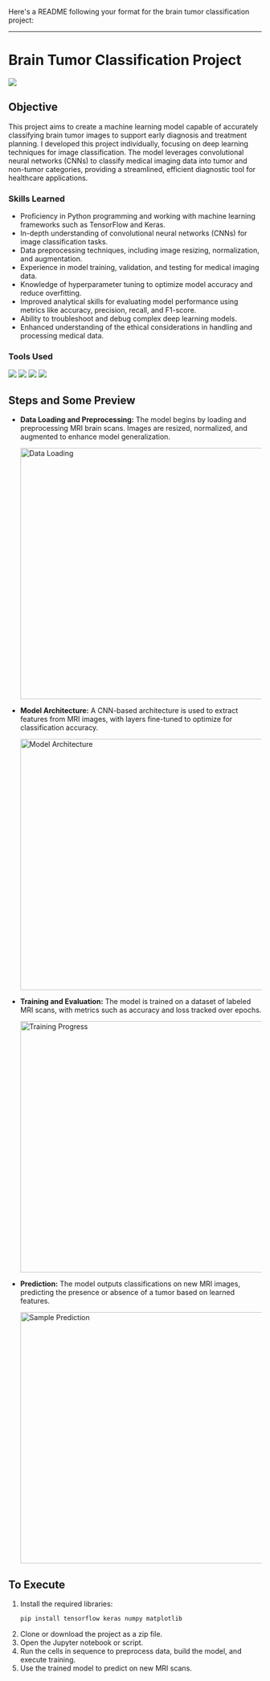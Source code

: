 Here's a README following your format for the brain tumor classification project:

---

# Brain Tumor Classification Project
<img src="https://img.shields.io/badge/-Solo Project-29cf42?&style=for-the-badge&logoColor=white" />

## Objective

This project aims to create a machine learning model capable of accurately classifying brain tumor images to support early diagnosis and treatment planning. I developed this project individually, focusing on deep learning techniques for image classification. The model leverages convolutional neural networks (CNNs) to classify medical imaging data into tumor and non-tumor categories, providing a streamlined, efficient diagnostic tool for healthcare applications.

### Skills Learned

- Proficiency in Python programming and working with machine learning frameworks such as TensorFlow and Keras.
- In-depth understanding of convolutional neural networks (CNNs) for image classification tasks.
- Data preprocessing techniques, including image resizing, normalization, and augmentation.
- Experience in model training, validation, and testing for medical imaging data.
- Knowledge of hyperparameter tuning to optimize model accuracy and reduce overfitting.
- Improved analytical skills for evaluating model performance using metrics like accuracy, precision, recall, and F1-score.
- Ability to troubleshoot and debug complex deep learning models.
- Enhanced understanding of the ethical considerations in handling and processing medical data.

### Tools Used
<div>
  <img src="https://img.shields.io/badge/-Python-3776AB?&style=for-the-badge&logo=python&logoColor=white" />
  <img src="https://img.shields.io/badge/-TensorFlow-FF6F00?&style=for-the-badge&logo=tensorflow&logoColor=white" />
  <img src="https://img.shields.io/badge/-Keras-D00000?&style=for-the-badge&logo=keras&logoColor=white" />
  <img src="https://img.shields.io/badge/-Jupyter Notebook-F37626?&style=for-the-badge&logo=jupyter&logoColor=white" />
</div>

## Steps and Some Preview

- **Data Loading and Preprocessing:** The model begins by loading and preprocessing MRI brain scans. Images are resized, normalized, and augmented to enhance model generalization.
  
  <img width="500" alt="Data Loading" src="https://example.com/path-to-your-image" />

- **Model Architecture:** A CNN-based architecture is used to extract features from MRI images, with layers fine-tuned to optimize for classification accuracy.
  
  <img width="500" alt="Model Architecture" src="https://example.com/path-to-your-image" />

- **Training and Evaluation:** The model is trained on a dataset of labeled MRI scans, with metrics such as accuracy and loss tracked over epochs.
  
  <img width="500" alt="Training Progress" src="https://example.com/path-to-your-image" />

- **Prediction:** The model outputs classifications on new MRI images, predicting the presence or absence of a tumor based on learned features.

  <img width="500" alt="Sample Prediction" src="https://example.com/path-to-your-image" />

## To Execute

1. Install the required libraries:
   ```bash
   pip install tensorflow keras numpy matplotlib
   ```
2. Clone or download the project as a zip file.
3. Open the Jupyter notebook or script.
4. Run the cells in sequence to preprocess data, build the model, and execute training.
5. Use the trained model to predict on new MRI scans.

